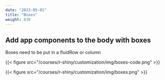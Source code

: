 ```yaml
---
date: "2023-05-01"
title: "Boxes"
weight: 830
---
```


## Add app components to the body with **boxes**

Boxes need to be put in a fluidRow or column

{{< figure src="/courses/r-shiny/customization/img/boxes-code.png" >}}

{{< figure src="/courses/r-shiny/customization/img/boxes.png" >}}

